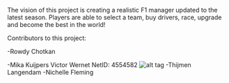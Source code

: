 The vision of this project is creating a realistic F1 manager updated to the latest season.
Players are able to select a team, buy drivers, race, upgrade and become the best in the world!


Contributors to this project:

-Rowdy Chotkan

-Mika Kuijpers
Victor Wernet
NetID: 4554582
![alt tag](https://scontent-ams3-1.xx.fbcdn.net/v/t1.0-1/c181.0.533.533/s160x160/13567416_10207076749024818_7651325443489886871_n.jpg?oh=4443dc63be6945b8c1b6459652d0b088&oe=58B893F2 "Victor Wernet")
-Thijmen Langendam
-Nichelle Fleming
